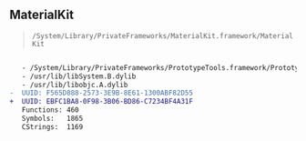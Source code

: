 ## MaterialKit

> `/System/Library/PrivateFrameworks/MaterialKit.framework/MaterialKit`

```diff

   - /System/Library/PrivateFrameworks/PrototypeTools.framework/PrototypeTools
   - /usr/lib/libSystem.B.dylib
   - /usr/lib/libobjc.A.dylib
-  UUID: F565D888-2573-3E9B-8E61-1300ABF82D55
+  UUID: EBFC1BA8-0F98-3B06-BD86-C7234BF4A31F
   Functions: 460
   Symbols:   1865
   CStrings:  1169

```
